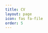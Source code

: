 ```yaml
---
title: CV
layout: page 
icon: fas fa-file
order: 5
---
```

<object data="../assets/AdityaShrivastavaResume.pdf" type='application/pdf' width="100%" height="1000px" overflow="auto" ></object>
